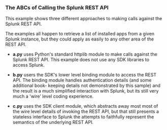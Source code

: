 ### The ABCs of Calling the Splunk REST API

This example shows three different approaches to making calls against the
Splunk REST API.

The examples all happen to retrieve a list of installed apps from a given 
Splunk instance, but they could apply as easily to any other area of the REST
API.

* **a.py** uses Python's standard httplib module to make calls against the 
  Splunk REST API. This example does not use any SDK libraries to access 
  Splunk. 

* **b.py** users the SDK's lower level binding module to access the REST API. 
  The binding module handles authentication details (and some additional book-
  keeping details not demonstrated by this sample) and the result is a much
  simplified interaction with Splunk, but its still very much a 'wire' level
  coding experience.

* **c.py** uses the SDK client module, which abstracts away most most of the 
  wire level details of invoking the REST API, but that still presents a 
  stateless interface to Splunk the attempts to faithfully represent the 
  semantics of the underlying REST API.

